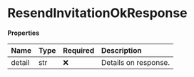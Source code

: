 # ResendInvitationOkResponse

**Properties**

| Name   | Type | Required | Description          |
| :----- | :--- | :------- | :------------------- |
| detail | str  | ❌       | Details on response. |

<!-- This file was generated by liblab | https://liblab.com/ -->
